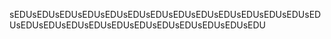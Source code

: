 sEDU                                                                                                                                                                                                                                                                                                                                                                                                                                                                                                                        sEDUsEDU                                                                                                                                                                                                                                                                                                                                                                                                                                                                                                                        sEDUsEDU                                                                                                                                                                                                                                                                                                                                                                                                                                                                                                                        sEDUsEDU                                                                                                                                                                                                                                                                                                                                                                                                                                                                                                                        sEDUsEDU                                                                                                                                                                                                                                                                                                                                                                                                                                                                                                                        sEDUsEDU                                                                                                                                                                                                                                                                                                                                                                                                                                                                                                                        sEDUsEDU                                                                                                                                                                                                                                                                                                                                                                                                                                                                                                                        sEDUsEDU                                                                                                                                                                                                                                                                                                                                                                                                                                                                                                                        sEDUsEDU                                                                                                                                                                                                                                                                                                                                                                                                                                                                                                                        sEDUsEDU                                                                                                                                                                                                                                                                                                                                                                                                                                                                                                                        sEDUsEDU                                                                                                                                                                                                                                                                                                                                                                                                                                                                                                                        sEDUsEDU                                                                                                                                                                                                                                                                                                                                                                                                                                                                                                                        sEDUsEDU                                                                                                                                                                     